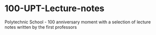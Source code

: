 # 100-UPT-Lecture-notes
Polytechnic School - 100 anniversary moment with a selection of  lecture notes written by the first professors 
